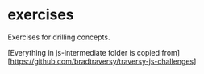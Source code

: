 # exercises

Exercises for drilling concepts.

[Everything in js-intermediate folder is copied from][https://github.com/bradtraversy/traversy-js-challenges]
